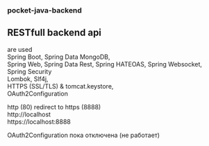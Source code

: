 ### pocket-java-backend

## RESTfull backend api

are used 
\
Spring Boot, Spring Data MongoDB, 
\
Spring Web, 
Spring Data Rest, Spring HATEOAS, Spring Websocket, 
\
Spring Security
\
Lombok, Slf4j,
\
HTTPS (SSL/TLS) & tomcat.keystore,
\
OAuth2Configuration


http (80) redirect to https (8888)
\
http://localhost
\
https://localhost:8888

OAuth2Configuration пока отключена (не работает)
